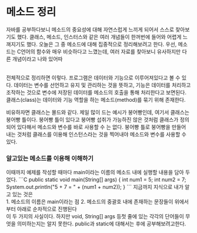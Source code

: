 <h1>메소드 정리</h1>

자바를 공부하다보니 메소드의 중요성에 대해 자연스럽게 느끼게 되어서 스스로 찾아보기도 했다.
클래스, 메소드, 인스터스와 같은 여러 개념들이 한꺼번에 들어와 어렵게 느껴지기도 했다.
오늘은 그 중 메소드에 대해 집중적으로 정리해보려고 한다.
우선, 메소드는 C언어의 함수와 매우 비슷하다고 느꼈는데, 여러 자료를 찾아보니 유사하지만 다른 개념이라고 나와 있어따

<br>
전체적으로 정리하면 이렇다. 프로그램은 데이터와 기능으로 이루어져있다고 볼 수 있다.
데이터는 변수를 선언하고 유지 및 관리하는 것을 뜻하고, 기능은 데이터를 처리하고 조작하는 것으로
변수에 저장된 데이터를 메소드의 호출을 통해 처리한다고 보면된다.
클래스(class)는 데이터와 기능 역할을 하는 메소드(method)를 묶기 위해 존재한다.

비유하자면 클래스는 몰드와 같다. 제일 많이 드는 예시가 붕어빵인데, 여기서 클래스는 붕어빵 틀이다.
붕어빵 틀이 있다고 붕어빵 섭취가 가능하진 않은 것처럼 
클래스가 정의되어 있다해서 메소드와 변수를 바로 사용할 수 는 없다.
붕어빵 틀로 붕어빵을 만들어 내는 것처럼 클래스를 이용해 인스턴스라는 것을 찍어내야 메소드와 변수를 사용할 수 있다.
<br>

<h3>알고있는 메소드를 이용해 이해하기</h3>
이때까지 예제를 작성할 때마다 main이라는 이름의 메소드 내에 실행할 내용을 담아 두었다. 
```C
public static void main(String[] args) {
int num1 = 5;
int num2 = 7;
System.out.println("5 + 7 = " + (num1 + num2));
}
```
지금까지 지식으로 내가 알고 있는 것은 <br>
1. 메소드의 이름은 main이라는 점
2. 메소드의 중괄호 내에 존재하는 문장들이 위에서부터 아래로 순차적으로 진행된다
<br> 이 두 가지의 사실이다.
하지만 void, String[] args 등첫 줄에 있는 각각의 단어들이 무엇을 의미하는지는 알지 못한다.
public과 static에 대해서는 후에 공부해보려고한다.
